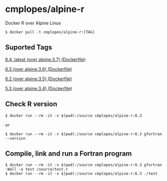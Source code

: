 # cmplopes/alpine-r
Docker R over Alpine Linux

```
$ docker pull -t cmplopes/alpine-r:[TAG]
```

## Suported Tags

[6.4, latest (over alpine:3.7) (Dockerfile)](https://github.com/cmplopes/alpine-r/blob/master/6.4/Dockerfile)

[6.3 (over alpine:3.6) (Dockerfile)](https://github.com/cmplopes/alpine-r/blob/master/6.3/Dockerfile)

[6.2 (over alpine:3.5) (Dockerfile)](https://github.com/cmplopes/alpine-r/blob/master/6.2/Dockerfile)

[5.3 (over alpine:3.4) (Dockerfile)](https://github.com/cmplopes/alpine-r/blob/master/5.3/Dockerfile)


## Check R version
```
$ docker run --rm -it -v $(pwd):/source cmplopes/alpine-r:6.3
```
or
```
$ docker run --rm -it -v $(pwd):/source cmplopes/alpine-r:6.3 gfortran --version
```

## Compile, link and run a Fortran program
```
$ docker run --rm -it -v $(pwd):/source cmplopes/alpine-r:6.3 gfortran -Wall -o test /source/test.r
$ docker run --rm -it -v $(pwd):/source cmplopes/alpine-r:6.3 ./test
```
